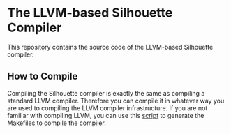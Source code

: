 # The LLVM-based Silhouette Compiler

This repository contains the source code of the LLVM-based Silhouette compiler.

## How to Compile
Compiling the Silhouette compiler is exactly the same as compiling a
standard LLVM compiler. Therefore you can compile it in whatever way you
are used to compiling the LLVM compiler infrastructure.
If you are not familiar with compiling LLVM, you can use this
[script](https://github.com/URSec/Silhouette-Misc/blob/master/scripts/build.llvm.sh)
to generate the Makefiles to compile the compiler.
